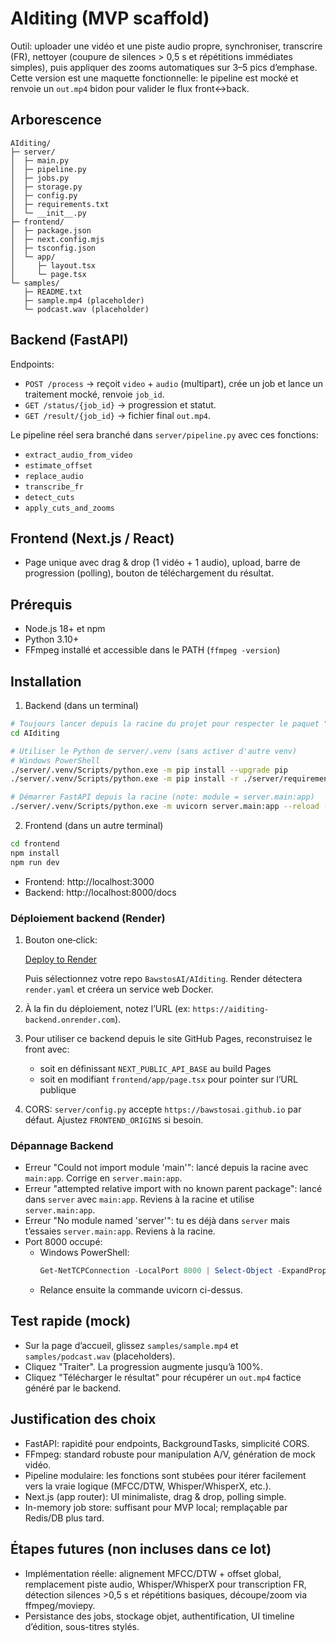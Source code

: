 # AIditing (MVP scaffold)

Outil: uploader une vidéo et une piste audio propre, synchroniser, transcrire (FR), nettoyer (coupure de silences > 0,5 s et répétitions immédiates simples), puis appliquer des zooms automatiques sur 3–5 pics d’emphase. Cette version est une maquette fonctionnelle: le pipeline est mocké et renvoie un `out.mp4` bidon pour valider le flux front↔back.

## Arborescence

```
AIditing/
├─ server/
│  ├─ main.py
│  ├─ pipeline.py
│  ├─ jobs.py
│  ├─ storage.py
│  ├─ config.py
│  ├─ requirements.txt
│  └─ __init__.py
├─ frontend/
│  ├─ package.json
│  ├─ next.config.mjs
│  ├─ tsconfig.json
│  └─ app/
│     ├─ layout.tsx
│     └─ page.tsx
└─ samples/
   ├─ README.txt
   ├─ sample.mp4 (placeholder)
   └─ podcast.wav (placeholder)
```

## Backend (FastAPI)

Endpoints:
- `POST /process` → reçoit `video` + `audio` (multipart), crée un job et lance un traitement mocké, renvoie `job_id`.
- `GET /status/{job_id}` → progression et statut.
- `GET /result/{job_id}` → fichier final `out.mp4`.

Le pipeline réel sera branché dans `server/pipeline.py` avec ces fonctions:
- `extract_audio_from_video`
- `estimate_offset`
- `replace_audio`
- `transcribe_fr`
- `detect_cuts`
- `apply_cuts_and_zooms`

## Frontend (Next.js / React)

- Page unique avec drag & drop (1 vidéo + 1 audio), upload, barre de progression (polling), bouton de téléchargement du résultat.

## Prérequis

- Node.js 18+ et npm
- Python 3.10+
- FFmpeg installé et accessible dans le PATH (`ffmpeg -version`)

## Installation

1) Backend (dans un terminal)

```bash
# Toujours lancer depuis la racine du projet pour respecter le paquet "server"
cd AIditing

# Utiliser le Python de server/.venv (sans activer d'autre venv)
# Windows PowerShell
./server/.venv/Scripts/python.exe -m pip install --upgrade pip
./server/.venv/Scripts/python.exe -m pip install -r ./server/requirements.txt

# Démarrer FastAPI depuis la racine (note: module = server.main:app)
./server/.venv/Scripts/python.exe -m uvicorn server.main:app --reload --port 8000
```

2) Frontend (dans un autre terminal)

```bash
cd frontend
npm install
npm run dev
```

- Frontend: http://localhost:3000
- Backend:  http://localhost:8000/docs

### Déploiement backend (Render)

1) Bouton one‑click:

   [Deploy to Render](https://render.com/deploy)

   Puis sélectionnez votre repo `BawstosAI/AIditing`. Render détectera `render.yaml` et créera un service web Docker.

2) À la fin du déploiement, notez l’URL (ex: `https://aiditing-backend.onrender.com`).

3) Pour utiliser ce backend depuis le site GitHub Pages, reconstruisez le front avec:

   - soit en définissant `NEXT_PUBLIC_API_BASE` au build Pages
   - soit en modifiant `frontend/app/page.tsx` pour pointer sur l’URL publique

4) CORS: `server/config.py` accepte `https://bawstosai.github.io` par défaut. Ajustez `FRONTEND_ORIGINS` si besoin.

### Dépannage Backend

- Erreur "Could not import module 'main'": lancé depuis la racine avec `main:app`. Corrige en `server.main:app`.
- Erreur "attempted relative import with no known parent package": lancé dans `server` avec `main:app`. Reviens à la racine et utilise `server.main:app`.
- Erreur "No module named 'server'": tu es déjà dans `server` mais t’essaies `server.main:app`. Reviens à la racine.
- Port 8000 occupé:
  - Windows PowerShell:
    ```powershell
    Get-NetTCPConnection -LocalPort 8000 | Select-Object -ExpandProperty OwningProcess | Sort-Object -Unique | % { Stop-Process -Id $_ -Force }
    ```
  - Relance ensuite la commande uvicorn ci-dessus.

## Test rapide (mock)

- Sur la page d’accueil, glissez `samples/sample.mp4` et `samples/podcast.wav` (placeholders).
- Cliquez "Traiter". La progression augmente jusqu’à 100%.
- Cliquez "Télécharger le résultat" pour récupérer un `out.mp4` factice généré par le backend.

## Justification des choix

- FastAPI: rapidité pour endpoints, BackgroundTasks, simplicité CORS.
- FFmpeg: standard robuste pour manipulation A/V, génération de mock vidéo.
- Pipeline modulaire: les fonctions sont stubées pour itérer facilement vers la vraie logique (MFCC/DTW, Whisper/WhisperX, etc.).
- Next.js (app router): UI minimaliste, drag & drop, polling simple.
- In-memory job store: suffisant pour MVP local; remplaçable par Redis/DB plus tard.

## Étapes futures (non incluses dans ce lot)

- Implémentation réelle: alignement MFCC/DTW + offset global, remplacement piste audio, Whisper/WhisperX pour transcription FR, détection silences >0,5 s et répétitions basiques, découpe/zoom via ffmpeg/moviepy.
- Persistance des jobs, stockage objet, authentification, UI timeline d’édition, sous-titres stylés.

